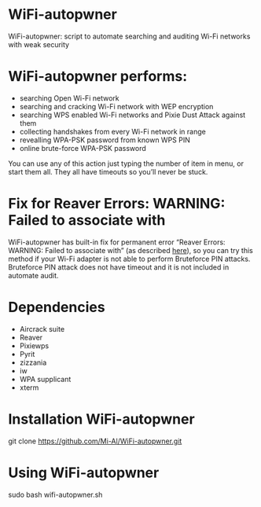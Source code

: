 # WiFi-autopwner
WiFi-autopwner: script to automate searching and auditing Wi-Fi networks with weak security

# WiFi-autopwner performs:
- searching Open Wi-Fi network
- searching and cracking Wi-Fi network with WEP encryption
- searching WPS enabled Wi-Fi networks and Pixie Dust Attack against them
- collecting handshakes from every Wi-Fi network in range
- revealling WPA-PSK password from known WPS PIN
- online brute-force WPA-PSK password

You can use any of this action just typing the number of item in menu, or start them all. They all have timeouts so you’ll never be stuck.

# Fix for Reaver Errors: WARNING: Failed to associate with

WiFi-autopwner has built-in fix for permanent error “Reaver Errors: WARNING: Failed to associate with” (as described <a href="http://miloserdov.org/?p=29">here</a>), so you can try this method if your Wi-Fi adapter is not able to perform Bruteforce PIN attacks.
Bruteforce PIN attack does not have timeout and it is not included in automate audit.

# Dependencies
- Aircrack suite
- Reaver
- Pixiewps
- Pyrit
- zizzania
- iw
- WPA supplicant
- xterm

# Installation WiFi-autopwner
git clone https://github.com/Mi-Al/WiFi-autopwner.git

# Using WiFi-autopwner
sudo bash wifi-autopwner.sh
